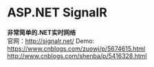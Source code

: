 # ASP.NET SignalR
**非常简单的.NET实时网络** <br/>
官网：http://signalr.net/
Demo: https://www.cnblogs.com/zuowj/p/5674615.html
http://www.cnblogs.com/shenba/p/5416328.html